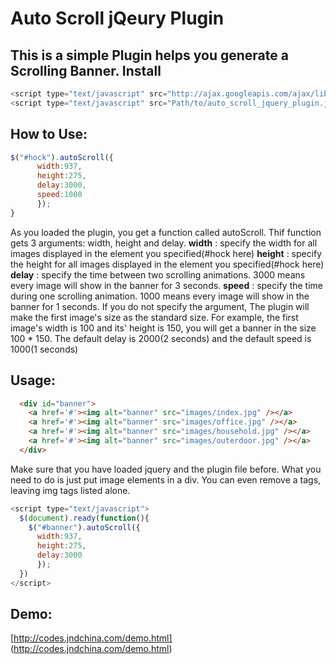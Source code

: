 Auto Scroll jQeury Plugin
=========================
This is a simple Plugin helps you generate a Scrolling Banner.
Install
-------
```javascript
<script type="text/javascript" src="http://ajax.googleapis.com/ajax/libs/jquery/1.4.2/jquery.min.js"></script>
<script type="text/javascript" src="Path/to/auto_scroll_jquery_plugin.js"></script>
```
How to Use:
-----------
```javascript
$("#hock").autoScroll({
      width:937,
      height:275,
      delay:3000,
      speed:1000
      });
}
```
As you loaded the plugin, you get a function called autoScroll. 
Thif function gets 3 arguments: width, height and delay.
**width**  : specify the width for all images displayed in the element you specified(#hock here)
**height** : specify the height for all images displayed in the element you specified(#hock here)
**delay**  : specify the time between two scrolling animations. 3000 means every image will show in the banner for 3 seconds. 
**speed**  : specify the time during one scrolling animation. 1000 means every image will show in the banner for 1 seconds. 
If you do not specify the argument, The plugin will make the first image's size as the standard size. For example, the first image's width is 100 and its' height is 150, you will get a banner in the size 100 * 150.
The default delay is 2000(2 seconds) and the default speed is 1000(1 seconds)

Usage:
-----
```html
  <div id="banner">
    <a href='#'><img alt="banner" src="images/index.jpg" /></a>
    <a href='#'><img alt="banner" src="images/office.jpg" /></a>
    <a href='#'><img alt="banner" src="images/household.jpg" /></a>
    <a href='#'><img alt="banner" src="images/outerdoor.jpg" /></a>
  </div>
```

Make sure that you have loaded jquery and the plugin file before.
What you need to do is just put image elements in a div.
You can even remove a tags, leaving img tags listed alone.

```javascript
<script type="text/javascript">
  $(document).ready(function(){
    $("#banner").autoScroll({
      width:937,
      height:275,
      delay:3000
      });
  })
</script>
```

Demo:
-----
[http://codes.jndchina.com/demo.html] (http://codes.jndchina.com/demo.html)